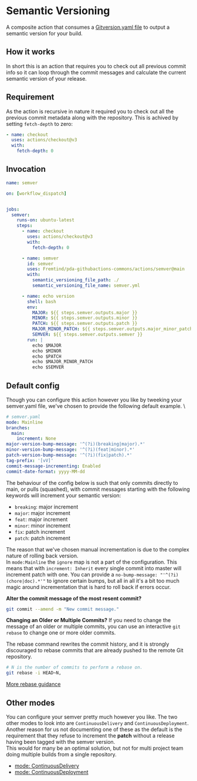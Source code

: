 # **Semantic Versioning** #

A composite action that consumes a [Gitversion.yaml file](https://gitversion.net/docs/reference/configuration) to output a semantic version for your build.

## **How it works** ##

In short this is an action that requires you to check out all previous commit info so it can loop through the commit messages and calculate the current semantic version of your release.

## **Requirement** ##

As the action is recursive in nature it required you to check out all the previous commit metadata along with the repository. This is achived by setting ```fetch-depth``` to zero:

```yaml
- name: checkout
  uses: actions/checkout@v3
  with:
    fetch-depth: 0
```

## **Invocation** ##

```yaml
name: semver

on: [workflow_dispatch]


jobs:
  semver:
    runs-on: ubuntu-latest
    steps:
      - name: checkout
        uses: actions/checkout@v3
        with:
          fetch-depth: 0

      - name: semver
        id: semver
        uses: Fremtind/pda-githubactions-commons/actions/semver@main
        with:
          semantic_versioning_file_path: ./
          semantic_versioning_file_name: semver.yml

      - name: echo version
        shell: bash
        env:
          MAJOR: ${{ steps.semver.outputs.major }}
          MINOR: ${{ steps.semver.outputs.minor }}
          PATCH: ${{ steps.semver.outputs.patch }}
          MAJOR_MINOR_PATCH: ${{ steps.semver.outputs.major_minor_patch }}
          SEMVER: ${{ steps.semver.outputs.semver }}
        run: |
          echo $MAJOR
          echo $MINOR
          echo $PATCH
          echo $MAJOR_MINOR_PATCH
          echo $SEMVER
```

## **Default config** ##

Though you can configure this action however you like by tweeking your semver.yaml file, we've chosen to provide the following default example. \

```yaml
# semver.yaml
mode: Mainline
branches:
  main:
    increment: None
major-version-bump-message: '^(?i)(breaking|major).*'
minor-version-bump-message: '^(?i)(feat|minor).*'
patch-version-bump-message: '^(?i)(fix|patch).*'
tag-prefix: '[vV]'
commit-message-incrementing: Enabled
commit-date-format: yyyy-MM-dd
```

The behaviour of the config below is such that only commits directly to main, or pulls (squashed), with commit messages starting with the following keywords will increment your semantic version:
- ```breaking```: major increment
- ```major```: major increment
- ```feat```: major increment
- ```minor```: minor increment
- ```fix```: patch increment
- ```patch```: patch increment

The reason that we've chosen manual incrementation is due to the complex nature of rolling back version. \
In ```mode:Mainline``` the ```ignore``` map is not a part of the configuration. This means that with ```increment: Inherit``` every single commit into master will increment patch with one.
You can provide a ```no-bump-message: "'^(?i)(chore|doc).*'"``` to ignore certain bumps, but all in all it's a bit too much magic around incrementation that is hard to roll back if errors occur.

**Alter the commit message of the most resent commit?**

```sh
git commit --amend -m "New commit message."
```

**Changing an Older or Multiple Commits?**
If you need to change the message of an older or multiple commits, you can use an interactive ```git rebase``` to change one or more older commits.

The rebase command rewrites the commit history, and it is strongly discouraged to rebase commits that are already pushed to the remote Git repository.

```sh
# N is the number of commits to perform a rebase on.
git rebase -i HEAD~N, 
```

[More rebase guidance](https://linuxize.com/post/change-git-commit-message/#changing-an-older-or-multiple-commits)


## **Other modes** ##

You can configure your semver pretty much however you like. The two other modes to look into are ```ContinuousDelivery``` and ```ContinuousDeployment```. \
Another reason for us not documenting one of these as the default is the requirement that they refuse to increment the **patch** without a release having been tagged with the semver version. \
This would for many be an optimal solution, but not for multi project team doing multiple builds from a single repository.

- [mode: ContinuousDelivery](https://gitversion.net/docs/reference/modes/continuous-delivery)
- [mode: ContinuousDeployment](https://gitversion.net/docs/reference/modes/continuous-deployment)


